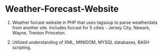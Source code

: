 # Weather-Forecast-Website

1. Weather forcast website in PHP that uses tagsoup to parse weatherdata from another site. Includes forcast for 5 cities - Jersey City, Newark, Wayne, Trenton Princeton.

2. Utilized understanding of XML, MINIDOM, MYSQL databases, BASH scripting.
